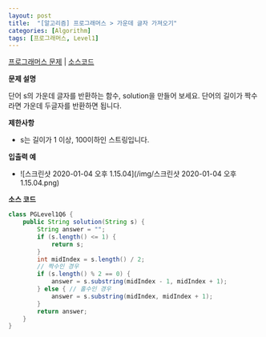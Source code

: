 ```yaml
---
layout: post
title:  "[알고리즘] 프로그래머스 > 가운데 글자 가져오기"
categories: [Algorithm]
tags: [프로그래머스, Level1]
---
```


[프로그래머스 문제](https://programmers.co.kr/learn/courses/30/lessons/12903) | [소스코드](https://github.com/TaeHyungK/algorithm/blob/master/src/programmers/level1/PGLevel1Q6.java)

**문제 설명**

  단어 s의 가운데 글자를 반환하는 함수, solution을 만들어 보세요. 단어의 길이가 짝수라면 가운데 두글자를 반환하면 됩니다.

**제한사항**

 - s는 길이가 1 이상, 100이하인 스트링입니다.

**입출력 예**
- ![스크린샷 2020-01-04 오후 1.15.04](/img/스크린샷 2020-01-04 오후 1.15.04.png)

**소스 코드**

```java
class PGLevel1Q6 {
    public String solution(String s) {
        String answer = "";
        if (s.length() <= 1) {
            return s;
        }
        int midIndex = s.length() / 2;
        // 짝수인 경우
        if (s.length() % 2 == 0) {
            answer = s.substring(midIndex - 1, midIndex + 1);
        } else { // 홀수인 경우
            answer = s.substring(midIndex, midIndex + 1);
        }
        return answer;
    }
}
```